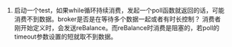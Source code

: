 1. 启动一个test，如果while循环持续消费，发起一个poll函数就返回的话，可能消费不到数据。broker是否是在等待多个数据一起或者有时长控制？
消费者刚开始定义时，会发送reBalance。而reBalance时消费是阻塞的，若poll的timeout参数设置的短就取不到数据。